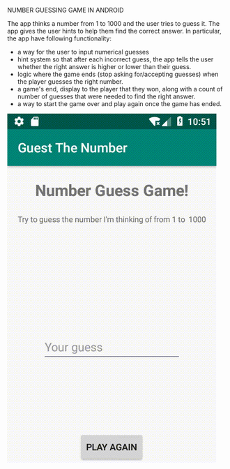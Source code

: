 NUMBER GUESSING GAME IN ANDROID

The app thinks a number from 1 to 1000 and the user tries to guess it.
The app gives the user hints to help them find the correct answer.
In particular, the app have following functionality:
- a way for the user to input numerical guesses
- hint system so that after each incorrect guess, the app tells the user whether the right answer
is higher or lower than their guess.
- logic where the game ends (stop asking for/accepting guesses) when the player guesses the right number.
- a game's end, display to the player that they won, along with a count of number of guesses that were needed
to find the right answer.
- a way to start the game over and play again once the game has ended.

![Alt text](screenrecord.gif "Screen record")
